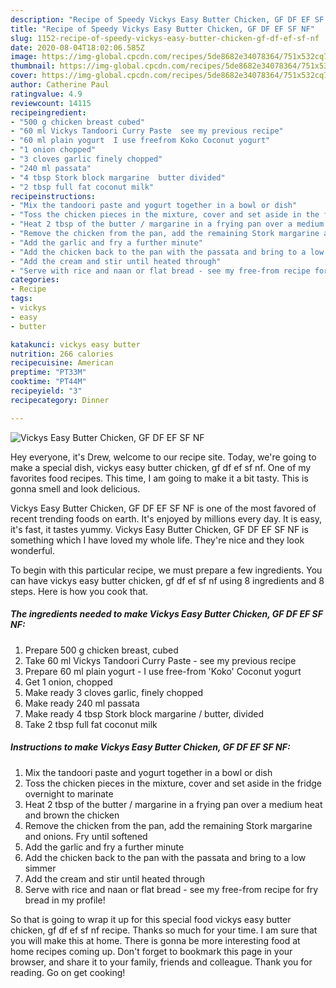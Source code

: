 ```yaml
---
description: "Recipe of Speedy Vickys Easy Butter Chicken, GF DF EF SF NF"
title: "Recipe of Speedy Vickys Easy Butter Chicken, GF DF EF SF NF"
slug: 1152-recipe-of-speedy-vickys-easy-butter-chicken-gf-df-ef-sf-nf
date: 2020-08-04T18:02:06.585Z
image: https://img-global.cpcdn.com/recipes/5de8682e34078364/751x532cq70/vickys-easy-butter-chicken-gf-df-ef-sf-nf-recipe-main-photo.jpg
thumbnail: https://img-global.cpcdn.com/recipes/5de8682e34078364/751x532cq70/vickys-easy-butter-chicken-gf-df-ef-sf-nf-recipe-main-photo.jpg
cover: https://img-global.cpcdn.com/recipes/5de8682e34078364/751x532cq70/vickys-easy-butter-chicken-gf-df-ef-sf-nf-recipe-main-photo.jpg
author: Catherine Paul
ratingvalue: 4.9
reviewcount: 14115
recipeingredient:
- "500 g chicken breast cubed"
- "60 ml Vickys Tandoori Curry Paste  see my previous recipe"
- "60 ml plain yogurt  I use freefrom Koko Coconut yogurt"
- "1 onion chopped"
- "3 cloves garlic finely chopped"
- "240 ml passata"
- "4 tbsp Stork block margarine  butter divided"
- "2 tbsp full fat coconut milk"
recipeinstructions:
- "Mix the tandoori paste and yogurt together in a bowl or dish"
- "Toss the chicken pieces in the mixture, cover and set aside in the fridge overnight to marinate"
- "Heat 2 tbsp of the butter / margarine in a frying pan over a medium heat and brown the chicken"
- "Remove the chicken from the pan, add the remaining Stork margarine and onions. Fry until softened"
- "Add the garlic and fry a further minute"
- "Add the chicken back to the pan with the passata and bring to a low simmer"
- "Add the cream and stir until heated through"
- "Serve with rice and naan or flat bread - see my free-from recipe for fry bread in my profile!"
categories:
- Recipe
tags:
- vickys
- easy
- butter

katakunci: vickys easy butter 
nutrition: 266 calories
recipecuisine: American
preptime: "PT33M"
cooktime: "PT44M"
recipeyield: "3"
recipecategory: Dinner

---
```



![Vickys Easy Butter Chicken, GF DF EF SF NF](https://img-global.cpcdn.com/recipes/5de8682e34078364/751x532cq70/vickys-easy-butter-chicken-gf-df-ef-sf-nf-recipe-main-photo.jpg)

Hey everyone, it's Drew, welcome to our recipe site. Today, we're going to make a special dish, vickys easy butter chicken, gf df ef sf nf. One of my favorites food recipes. This time, I am going to make it a bit tasty. This is gonna smell and look delicious.



Vickys Easy Butter Chicken, GF DF EF SF NF is one of the most favored of recent trending foods on earth. It's enjoyed by millions every day. It is easy, it's fast, it tastes yummy. Vickys Easy Butter Chicken, GF DF EF SF NF is something which I have loved my whole life. They're nice and they look wonderful.


To begin with this particular recipe, we must prepare a few ingredients. You can have vickys easy butter chicken, gf df ef sf nf using 8 ingredients and 8 steps. Here is how you cook that.

<!--inarticleads1-->

##### The ingredients needed to make Vickys Easy Butter Chicken, GF DF EF SF NF:

1. Prepare 500 g chicken breast, cubed
1. Take 60 ml Vickys Tandoori Curry Paste - see my previous recipe
1. Prepare 60 ml plain yogurt - I use free-from &#39;Koko&#39; Coconut yogurt
1. Get 1 onion, chopped
1. Make ready 3 cloves garlic, finely chopped
1. Make ready 240 ml passata
1. Make ready 4 tbsp Stork block margarine / butter, divided
1. Take 2 tbsp full fat coconut milk




<!--inarticleads2-->

##### Instructions to make Vickys Easy Butter Chicken, GF DF EF SF NF:

1. Mix the tandoori paste and yogurt together in a bowl or dish
1. Toss the chicken pieces in the mixture, cover and set aside in the fridge overnight to marinate
1. Heat 2 tbsp of the butter / margarine in a frying pan over a medium heat and brown the chicken
1. Remove the chicken from the pan, add the remaining Stork margarine and onions. Fry until softened
1. Add the garlic and fry a further minute
1. Add the chicken back to the pan with the passata and bring to a low simmer
1. Add the cream and stir until heated through
1. Serve with rice and naan or flat bread - see my free-from recipe for fry bread in my profile!




So that is going to wrap it up for this special food vickys easy butter chicken, gf df ef sf nf recipe. Thanks so much for your time. I am sure that you will make this at home. There is gonna be more interesting food at home recipes coming up. Don't forget to bookmark this page in your browser, and share it to your family, friends and colleague. Thank you for reading. Go on get cooking!
